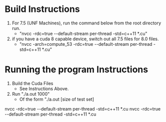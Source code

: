 # Build Instructions
1. For 7.5 (UNF Machines), run the command below from the root directory run.
    - "nvcc -rdc=true --default-stream per-thread -std=c++11 *.cu"
2. if you have a cuda 8 capable device, switch out all 7.5 files for 8.0 files.
    - "nvcc -arch=compute_53 -rdc=true --default-stream per-thread -std=c++11 *.cu"

# Running the program Instructions
1. Build the Cuda Files
    - See Instructions Above.
2. Run "./a.out 1000"
    - Of the form "./a.out \[size of test set\]


nvcc -rdc=true --default-stream per-thread -std=c++11 *.cu
nvcc -rdc=true --default-stream per-thread -std=c++11 *.cu